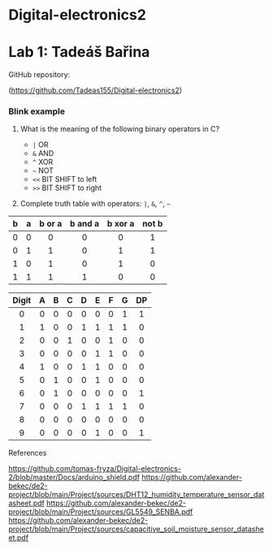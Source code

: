 # Digital-electronics2

# Lab 1: Tadeáš Bařina

GitHub repository:

   (https://github.com/Tadeas155/Digital-electronics2)


### Blink example

1. What is the meaning of the following binary operators in C?
   * `|`  OR
   * `&`  AND
   * `^`  XOR
   * `~`  NOT
   * `<<` BIT SHIFT to left
   * `>>` BIT SHIFT to right

2. Complete truth table with operators: `|`, `&`, `^`, `~`

| **b** | **a** |**b or a** | **b and a** | **b xor a** | **not b** |
| :-: | :-: | :-: | :-: | :-: | :-: |
| 0 | 0 | 0 | 0 | 0 | 1 |
| 0 | 1 | 1 | 0 | 1 | 1 |
| 1 | 0 | 1 | 0 | 1 | 0 |
| 1 | 1 | 1 | 1 | 0 | 0 |

   | **Digit** | **A** | **B** | **C** | **D** | **E** | **F** | **G** | **DP** |
   | :-: | :-: | :-: | :-: | :-: | :-: | :-: | :-: | :-: |
   | 0 | 0 | 0 | 0 | 0 | 0 | 0 | 1 | 1 |
   | 1 | 1 | 0 | 0 | 1 | 1 | 1 | 1 | 0 |
   | 2 | 0 | 0 | 1 | 0 | 0 | 1 | 0 | 0 |
   | 3 | 0 | 0 | 0 | 0 | 1 | 1 | 0 | 0 |
   | 4 | 1 | 0 | 0 | 1 | 1 | 0 | 0 | 0 |
   | 5 | 0 | 1 | 0 | 0 | 1 | 0 | 0 | 0 |
   | 6 | 0 | 1 | 0 | 0 | 0 | 0 | 0 | 1 |
   | 7 | 0 | 0 | 0 | 1 | 1 | 1 | 1 | 0 |
   | 8 | 0 | 0 | 0 | 0 | 0 | 0 | 0 | 0 |
   | 9 | 0 | 0 | 0 | 0 | 1 | 0 | 0 | 1 |
   
   
References

https://github.com/tomas-fryza/Digital-electronics-2/blob/master/Docs/arduino_shield.pdf
https://github.com/alexander-bekec/de2-project/blob/main/Project/sources/DHT12_humidity_temperature_sensor_datasheet.pdf
https://github.com/alexander-bekec/de2-project/blob/main/Project/sources/GL5549_SENBA.pdf
https://github.com/alexander-bekec/de2-project/blob/main/Project/sources/capacitive_soil_moisture_sensor_datasheet.pdf

